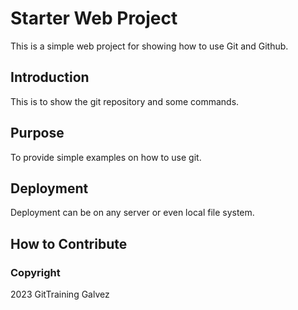 # Starter Web Project

This is a simple web project for showing how to use Git and Github.

## Introduction

This is to show the git repository and some commands.

## Purpose

To provide simple examples on how to use git.

## Deployment

Deployment can be on any server or even local file system.

## How to Contribute

### Copyright

2023 GitTraining Galvez
